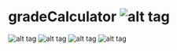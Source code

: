 # gradeCalculator ![alt tag](https://github.com/DanielVertlib/gradeCalculator/blob/master/readme-images/img1.png?raw=true)

![alt tag](https://github.com/DanielVertlib/gradeCalculator/blob/master/readme-images/img2.png?raw=true)
![alt tag](https://github.com/DanielVertlib/gradeCalculator/blob/master/readme-images/img3.png?raw=true)
![alt tag](https://github.com/DanielVertlib/gradeCalculator/blob/master/readme-images/img4.png?raw=true)
![alt tag](https://github.com/DanielVertlib/gradeCalculator/blob/master/readme-images/img5.png?raw=true)
